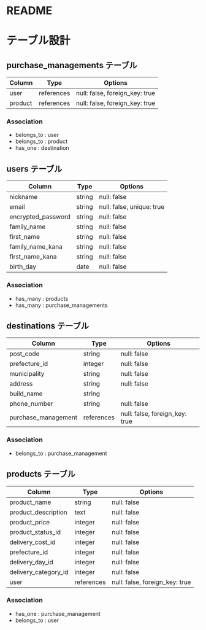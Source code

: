 # README

# テーブル設計

## purchase_managements テーブル

| Column             | Type       | Options                        |
| ------------------ | ------     | ------------------------------ |
| user               | references | null: false, foreign_key: true |
| product            | references | null: false, foreign_key: true |

### Association

- belongs_to : user
- belongs_to : product
- has_one : destination


## users テーブル

| Column             | Type   | Options                   |
| ------------------ | ------ | ------------------------- |
| nickname           | string | null: false               |
| email              | string | null: false, unique: true |
| encrypted_password | string | null: false               |
| family_name        | string | null: false               |
| first_name         | string | null: false               |
| family_name_kana   | string | null: false               |
| first_name_kana    | string | null: false               |
| birth_day          | date   | null: false               |

### Association

- has_many : products
- has_many : purchase_managements

## destinations テーブル

| Column              | Type       | Options                        |
| ------------------  | ---------- | ----------------------------   |
| post_code           | string     | null: false                    |
| prefecture_id       | integer    | null: false                    |
| municipality        | string     | null: false                    |
| address             | string     | null: false                    |
| build_name          | string     |                                |
| phone_number        | string     | null: false                    |
| purchase_management | references | null: false, foreign_key: true |


### Association

- belongs_to : purchase_management


## products テーブル

| Column               | Type       | Options                        |
| -------------------  | ---------- | -----------------------        |
| product_name         | string     | null: false                    |
| product_description  | text       | null: false                    |
| product_price        | integer    | null: false                    |
| product_status_id    | integer    | null: false                    |
| delivery_cost_id     | integer    | null: false                    |
| prefecture_id        | integer    | null: false                    |
| delivery_day_id      | integer    | null: false                    |
| delivery_category_id | integer    | null: false                    |
| user                 | references | null: false, foreign_key: true |

### Association

- has_one : purchase_management
- belongs_to : user




